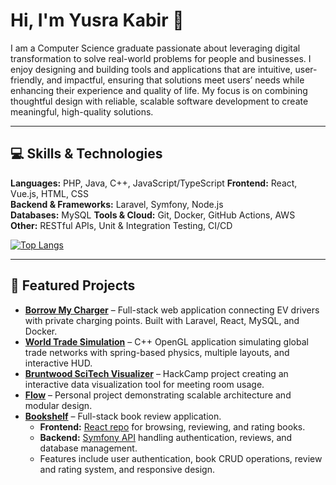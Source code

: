 # Hi, I'm Yusra Kabir 👋

I am a Computer Science graduate passionate about leveraging digital transformation to solve real-world problems for people and businesses. I enjoy designing and building tools and applications that are intuitive, user-friendly, and impactful, ensuring that solutions meet users’ needs while enhancing their experience and quality of life. My focus is on combining thoughtful design with reliable, scalable software development to create meaningful, high-quality solutions.

---

## 💻 Skills & Technologies

**Languages:** PHP, Java, C++, JavaScript/TypeScript
**Frontend:** React, Vue.js, HTML, CSS  
**Backend & Frameworks:** Laravel, Symfony, Node.js  
**Databases:** MySQL
**Tools & Cloud:** Git, Docker, GitHub Actions, AWS  
**Other:** RESTful APIs, Unit & Integration Testing, CI/CD  

[![Top Langs](https://github-readme-stats.vercel.app/api/top-langs/?username=yusrax&layout=compact&theme=radical)](https://github.com/yusrax)


---

## 📂 Featured Projects

- **[Borrow My Charger](https://github.com/yusrax/borrow-my-charger)** – Full-stack web application connecting EV drivers with private charging points. Built with Laravel, React, MySQL, and Docker.  
- **[World Trade Simulation](https://github.com/yusrax/world-trade-simulation)** – C++ OpenGL application simulating global trade networks with spring-based physics, multiple layouts, and interactive HUD.  
- **[Bruntwood SciTech Visualizer](link)** – HackCamp project creating an interactive data visualization tool for meeting room usage.  
- **[Flow](https://github.com/yusrax/flow)** – Personal project demonstrating scalable architecture and modular design.
- **[Bookshelf](https://github.com/yusrax/book-review-frontend)** – Full-stack book review application.  
  - **Frontend:** [React repo](https://github.com/yusrax/book-review-frontend) for browsing, reviewing, and rating books.  
  - **Backend:** [Symfony API](https://github.com/yusrax/book-review-api) handling authentication, reviews, and database management.  
  - Features include user authentication, book CRUD operations, review and rating system, and responsive design.
